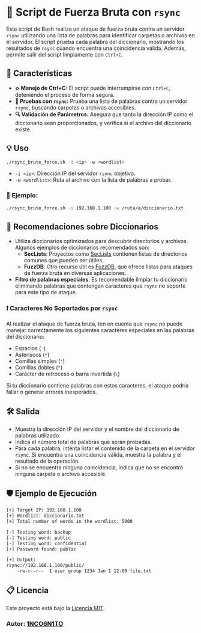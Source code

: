 # 🔐 Script de Fuerza Bruta con `rsync`

Este script de Bash realiza un ataque de fuerza bruta contra un servidor `rsync` utilizando una lista de palabras para identificar carpetas o archivos en el servidor. El script prueba cada palabra del diccionario, mostrando los resultados de `rsync` cuando encuentra una coincidencia válida. Además, permite salir del script limpiamente con `Ctrl+C`.

## 🚀 Características

- **💥 Manejo de Ctrl+C:** El script puede interrumpirse con `Ctrl+C`, deteniendo el proceso de forma segura.
- **📂 Pruebas con `rsync`:** Prueba una lista de palabras contra un servidor `rsync`, buscando carpetas o archivos accesibles.
- **🔍 Validación de Parámetros:** Asegura que tanto la dirección IP como el diccionario sean proporcionados, y verifica si el archivo del diccionario existe.

## 💡 Uso

```bash
./rsync_brute_force.sh -i <ip> -w <wordlist>
```

- `-i <ip>`: Dirección IP del servidor `rsync` objetivo.
- `-w <wordlist>`: Ruta al archivo con la lista de palabras a probar.

### 🌟 Ejemplo:

```bash
./rsync_brute_force.sh -i 192.168.1.100 -w /ruta/a/diccionario.txt
```

## 🔑 Recomendaciones sobre Diccionarios

- Utiliza diccionarios optimizados para descubrir directorios y archivos. Algunos ejemplos de diccionarios recomendados son:
  - **SecLists**: Proyectos como [SecLists](https://github.com/danielmiessler/SecLists) contienen listas de directorios comunes que pueden ser útiles.
  - **FuzzDB**: Otro recurso útil es [FuzzDB](https://github.com/fuzzdb-project/fuzzdb), que ofrece listas para ataques de fuerza bruta en diversas aplicaciones.
- **Filtro de palabras especiales**: Es recomendable limpiar tu diccionario eliminando palabras que contengan caracteres que `rsync` no soporte para este tipo de ataque.

### ❗ Caracteres No Soportados por `rsync`

Al realizar el ataque de fuerza bruta, ten en cuenta que `rsync` no puede manejar correctamente los siguientes caracteres especiales en las palabras del diccionario:

- Espacios (` `)
- Asteriscos (`*`)
- Comillas simples (`'`)
- Comillas dobles (`"`)
- Carácter de retroceso o barra invertida (`\`)

Si tu diccionario contiene palabras con estos caracteres, el ataque podría fallar o generar errores inesperados.

## 🛠️ Salida

- Muestra la dirección IP del servidor y el nombre del diccionario de palabras utilizado.
- Indica el número total de palabras que serán probadas.
- Para cada palabra, intenta listar el contenido de la carpeta en el servidor `rsync`. Si encuentra una coincidencia válida, muestra la palabra y el resultado de la operación.
- Si no se encuentra ninguna coincidencia, indica que no se encontró ninguna carpeta o archivo accesible.


## 🛡️ Ejemplo de Ejecución

```bash
[+] Target IP: 192.168.1.100
[+] Wordlist: diccionario.txt
[+] Total number of words in the wordlist: 5000

[-] Testing word: backup
[-] Testing word: public
[-] Testing word: confidential
[+] Password found: public

[+] Output:
rsync://192.168.1.100/public/
    -rw-r--r--  1 user group 1234 Jan 1 12:00 file.txt
```

## 📋 Licencia

Este proyecto está bajo la [Licencia MIT](LICENSE).



### Autor: [1NCO6N1TO](https://github.com/1NCO6N1TO)




